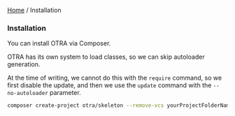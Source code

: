 [Home](../README.md) / Installation
                                
### Installation

You can install OTRA via Composer.

OTRA has its own system to load classes, so we can skip autoloader generation.

At the time of writing, we cannot do this with the `require` command, so we first disable the update, and then we use the
 `update` command with the `--no-autoloader` parameter.
 
```bash
composer create-project otra/skeleton --remove-vcs yourProjectFolderName
```
